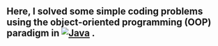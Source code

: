 ##                Here, I solved some simple coding problems using the object-oriented programming (OOP) paradigm in [![Java](https://img.shields.io/badge/Java-ED8B00?style=for-the-badge&logo=java&logoColor=white)](https://www.java.com/en/) .

